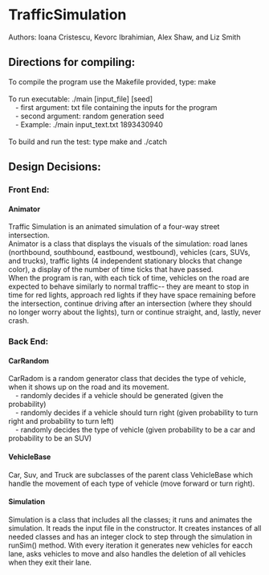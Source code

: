 # TrafficSimulation
Authors: Ioana Cristescu, Kevorc Ibrahimian, Alex Shaw, and Liz Smith

## Directions for compiling:
To compile the program use the Makefile provided, type: make <br /> <br />
To run executable: ./main [input_file] [seed] <br />
&emsp;- first argument: txt file containing the inputs for the program <br />
&emsp;- second argument: random generation seed <br />
&emsp;- Example: ./main input_text.txt 1893430940 <br /> <br />
To build and run the test: type make and ./catch 

## Design Decisions:
### Front End:
#### Animator
Traffic Simulation is an animated simulation of a four-way street intersection. <br />
Animator is a class that displays the visuals of the simulation: road lanes (northbound, southbound, eastbound, westbound), vehicles (cars, SUVs, and trucks), traffic lights (4 independent stationary blocks that change color), a display of the number of time ticks that have passed. <br />
When the program is ran, with each tick of time, vehicles on the road are expected to behave similarly to normal traffic-- they are meant to stop in time for red lights, approach red lights if they have space remaining before the intersection, continue driving after an intersection (where they should no longer worry about the lights), turn or continue straight, and, lastly, never crash.

### Back End:
#### CarRandom
CarRadom is a random generator class that decides the type of vehicle, when it shows up on the road and its movement.  <br />
&emsp;- randomly decides if a vehicle should be generated (given the probability) <br />
&emsp;- randomly decides if a vehicle should turn right (given probability to turn right and probability to turn left) <br />
&emsp;- randomly decides the type of vehicle (given probability to be a car and probability to be an SUV) <br />

#### VehicleBase
Car, Suv, and Truck are subclasses of the parent class VehicleBase which handle the movement of each type of vehicle (move forward or turn right).

#### Simulation
Simulation is a class that includes all the classes; it runs and animates the simulation. It reads the input file in the constructor. It creates instances of all needed classes and has an integer clock to step through the simulation in runSim() method. With every iteration it generates new vehicles for eacch lane, asks vehicles to move and also handles the deletion of all vehicles when they exit their lane.
